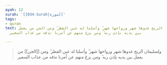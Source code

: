 ```yaml
---
ayah: 12
surah: '[[034-Surah|سورة]]'
tags:
- quran
text: ولسليمان الريح غدوها شهر ورواحها شهر ۖ وأسلنا له عين القطر ۖ ومن الجن من يعمل
  بين يديه بإذن ربه ۖ ومن يزغ منهم عن أمرنا نذقه من عذاب السعير

---
```

> ولسليمان الريح غدوها شهر ورواحها شهر ۖ وأسلنا له عين القطر ۖ ومن [[الجن]] من يعمل بين يديه بإذن ربه ۖ ومن يزغ منهم عن أمرنا نذقه من عذاب السعير
